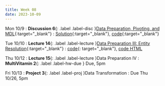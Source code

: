 ```yaml
---
title: Week 08
date: 2023-10-09
---
```


Mon 10/9
: **Discussion 6**{: .label .label-disc }[Data Preparation, Pivoting, and MDL](https://drive.google.com/file/d/1mVALlxeV97LJiNwKbBhvniZeUROc8X4k/view?usp=sharing){:target="\_blank"}
  : [Solution](https://drive.google.com/file/d/1RJE2jm9yzQah_Cnt9gbhSs2TfPVTNV2O/view?usp=drive_link){:target="\_blank"}, [code](https://data101.datahub.berkeley.edu/hub/user-redirect/git-pull?repo=https%3A%2F%2Fgithub.com%2Fcal-data-eng%2Ffa23-materials&urlpath=lab%2Ftree%2Ffa23-materials%2Fdisc%2Fdisc06%2Fdisc06.ipynb&branch=main){:target="\_blank"}

Tue 10/10
: **Lecture 14**{: .label .label-lecture }[Data Preparation III: Entity Resolution](https://docs.google.com/presentation/d/1vG53ZkZfwWm2Bz2QFCHcyB5ySuUod5ESYgRKz0qXqjk/edit?usp=sharing){:target="\_blank"}
  : [code](https://data101.datahub.berkeley.edu/hub/user-redirect/git-pull?repo=https%3A%2F%2Fgithub.com%2Fcal-data-eng%2Ffa23-materials&urlpath=lab%2Ftree%2Ffa23-materials%2Flecture%2Flec14%2Flec14.ipynb&branch=main){: target="\_blank"}, [code HTML](../../resources/assets/lectures/lec14/lec14.html)

Thu 10/12
: **Lecture 15**{: .label .label-lecture }Data Preparation IV
: **MultiVitamin 2**{: .label .label-hw-due } Due, 5pm

Fri 10/13
: **Project 3**{: .label .label-proj }Data Transformation
  : Due Thu 10/26, 5pm

